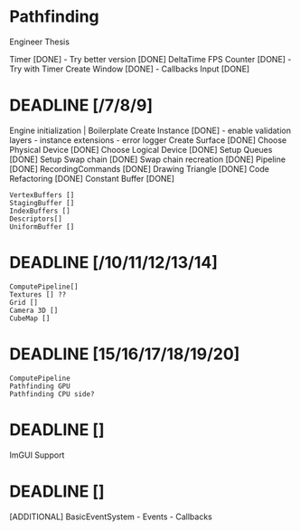 # Pathfinding
Engineer Thesis


Timer [DONE]
    - Try better version [DONE]
DeltaTime 
FPS Counter [DONE]
    - Try with Timer
Create Window [DONE]
    - Callbacks
Input [DONE]

# DEADLINE [/7/8/9]
Engine initialization | Boilerplate
    Create Instance [DONE]
     -  enable validation layers
     -  instance extensions
     -  error logger 
    Create Surface [DONE]
    Choose Physical Device [DONE]
    Choose Logical Device [DONE] 
    Setup Queues [DONE] 
    Setup Swap chain [DONE] 
    Swap chain recreation [DONE]
    Pipeline [DONE]
    RecordingCommands [DONE]
    Drawing Triangle [DONE]
    Code Refactoring [DONE]
    Constant Buffer [DONE]

    VertexBuffers []
    StagingBuffer []
    IndexBuffers []
    Descriptors[]    
    UniformBuffer []

# DEADLINE [/10/11/12/13/14]
    ComputePipeline[]    
    Textures [] ??
    Grid []
    Camera 3D [] 
    CubeMap []

# DEADLINE [15/16/17/18/19/20]
    ComputePipeline
    Pathfinding GPU
    Pathfinding CPU side?



# DEADLINE []
ImGUI Support


# DEADLINE []
[ADDITIONAL] BasicEventSystem
    - Events
    - Callbacks


